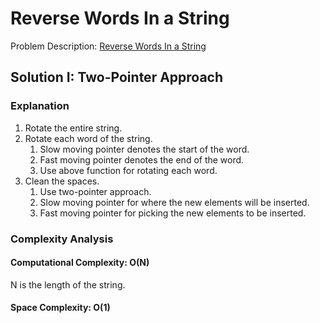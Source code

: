 # Reverse Words In a String

Problem
Description: [Reverse Words In a String](https://leetcode.com/problems/reverse-words-in-a-string/description/)

## Solution I: Two-Pointer Approach

### Explanation

1. Rotate the entire string.
2. Rotate each word of the string.
    1. Slow moving pointer denotes the start of the word.
    2. Fast moving pointer denotes the end of the word.
    3. Use above function for rotating each word.
3. Clean the spaces.
    1. Use two-pointer approach.
    2. Slow moving pointer for where the new elements will be inserted.
    3. Fast moving pointer for picking the new elements to be inserted.

### Complexity Analysis

#### Computational Complexity: O(N)

N is the length of the string.

#### Space Complexity: O(1)
